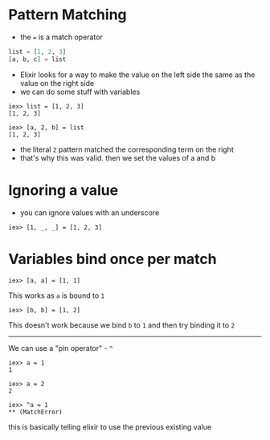 # Pattern Matching

* the `=` is a match operator

```elixir
list = [1, 2, 3]
[a, b, c] = list
```

* Elixir looks for a way to make the value on the left side the same as the value on the right side
* we can do some stuff with variables

```
iex> list = [1, 2, 3]
[1, 2, 3]

iex> [a, 2, b] = list
[1, 2, 3]
```

* the literal `2` pattern matched the corresponding term on the right
* that's why this was valid. then we set the values of a and b

# Ignoring a value

* you can ignore values with an underscore

```
iex> [1, _, _] = [1, 2, 3]
```

# Variables bind once per match

```
iex> [a, a] = [1, 1]
```

This works as `a` is bound to `1`

```
iex> [b, b] = [1, 2]
```

This doesn't work because we bind `b` to `1` and then try binding it to `2`

---

We can use a "pin operator" - `^`

```
iex> a = 1
1

iex> a = 2
2

iex> ^a = 1
** (MatchError)
```

this is basically telling elixir to use the previous existing value
